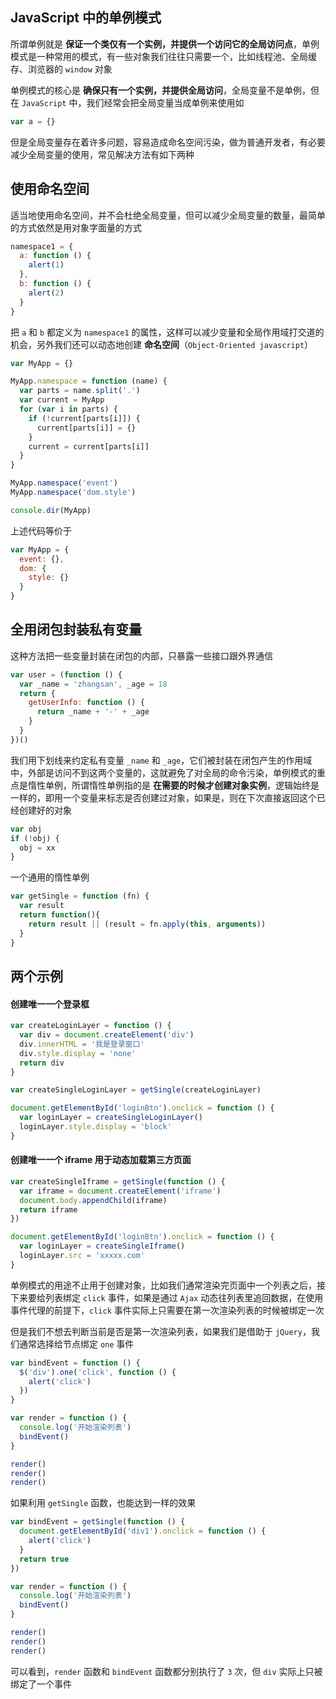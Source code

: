 









## JavaScript 中的单例模式

所谓单例就是 **保证一个类仅有一个实例，并提供一个访问它的全局访问点**，单例模式是一种常用的模式，有一些对象我们往往只需要一个，比如线程池、全局缓存、浏览器的 `window` 对象

<!--more-->

单例模式的核心是 **确保只有一个实例，并提供全局访问**，全局变量不是单例，但在 `JavaScript` 中，我们经常会把全局变量当成单例来使用如

```js
var a = {}
```

但是全局变量存在着许多问题，容易造成命名空间污染，做为普通开发者，有必要减少全局变量的使用，常见解决方法有如下两种


## 使用命名空间

适当地使用命名空间，并不会杜绝全局变量，但可以减少全局变量的数量，最简单的方式依然是用对象字面量的方式

```js
namespace1 = {
  a: function () {
    alert(1)
  },
  b: function () {
    alert(2)
  }
}
```

把 `a` 和 `b` 都定义为 `namespace1` 的属性，这样可以减少变量和全局作用域打交道的机会，另外我们还可以动态地创建 **命名空间**（`Object-Oriented javascript`）

```js
var MyApp = {}

MyApp.namespace = function (name) {
  var parts = name.split('.')
  var current = MyApp
  for (var i in parts) {
    if (!current[parts[i]]) {
      current[parts[i]] = {}
    }
    current = current[parts[i]]
  }
}

MyApp.namespace('event')
MyApp.namespace('dom.style')

console.dir(MyApp)
```

上述代码等价于

```js
var MyApp = {
  event: {},
  dom: {
    style: {}
  }
}
```

## 全用闭包封装私有变量

这种方法把一些变量封装在闭包的内部，只暴露一些接口跟外界通信

```js
var user = (function () {
  var _name = 'zhangsan', _age = 18
  return {
    getUserInfo: function () {
      return _name + '-' + _age
    }
  }
})()
```

我们用下划线来约定私有变量 `_name` 和 `_age`，它们被封装在闭包产生的作用域中，外部是访问不到这两个变量的，这就避免了对全局的命令污染，单例模式的重点是惰性单例，所谓惰性单例指的是 **在需要的时候才创建对象实例**，逻辑始终是一样的，即用一个变量来标志是否创建过对象，如果是，则在下次直接返回这个已经创建好的对象

```js
var obj
if (!obj) {
  obj = xx
}
```

一个通用的惰性单例

```js
var getSingle = function (fn) {
  var result
  return function(){
    return result || (result = fn.apply(this, arguments))
  }
}
```



## 两个示例

#### 创建唯一一个登录框

```js
var createLoginLayer = function () {
  var div = document.createElement('div')
  div.innerHTML = '我是登录窗口'
  div.style.display = 'none'
  return div
}

var createSingleLoginLayer = getSingle(createLoginLayer)

document.getElementById('loginBtn').onclick = function () {
  var loginLayer = createSingleLoginLayer()
  loginLayer.style.display = 'block'
}
```

#### 创建唯一一个 iframe 用于动态加载第三方页面

```js
var createSingleIframe = getSingle(function () {
  var iframe = document.createElement('iframe')
  document.body.appendChild(iframe)
  return iframe
})

document.getElementById('loginBtn').onclick = function () {
  var loginLayer = createSingleIframe()
  loginLayer.src = 'xxxxx.com'
}
```

单例模式的用途不止用于创建对象，比如我们通常渲染完页面中一个列表之后，接下来要给列表绑定 `click` 事件，如果是通过 `Ajax` 动态往列表里追回数据，在使用事件代理的前提下，`click` 事件实际上只需要在第一次渲染列表的时候被绑定一次

但是我们不想去判断当前是否是第一次渲染列表，如果我们是借助于 `jQuery`，我们通常选择给节点绑定 `one` 事件

```js
var bindEvent = function () {
  $('div').one('click', function () {
    alert('click')
  })
}

var render = function () {
  console.log('开始渲染列表')
  bindEvent()
}

render()
render()
render()
```

如果利用 `getSingle` 函数，也能达到一样的效果

```js
var bindEvent = getSingle(function () {
  document.getElementById('div1').onclick = function () {
    alert('click')
  }
  return true
})

var render = function () {
  console.log('开始渲染列表')
  bindEvent()
}

render()
render()
render()
```

可以看到，`render` 函数和 `bindEvent` 函数都分别执行了 `3` 次，但 `div` 实际上只被绑定了一个事件


